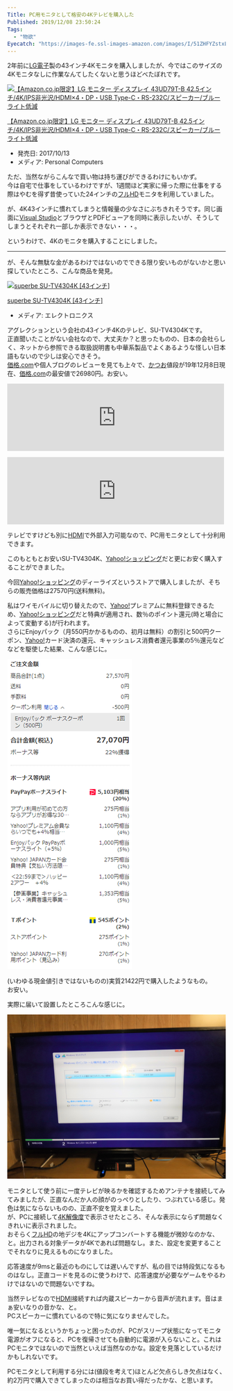 ```yaml
---
Title: PC用モニタとして格安の4Kテレビを購入した
Published: 2019/12/08 23:50:24
Tags:
  - "物欲"
Eyecatch: "https://images-fe.ssl-images-amazon.com/images/I/51ZHFYZstxL._SL160_.jpg"
---
```

<p>2年前に<a class="keyword" href="http://d.hatena.ne.jp/keyword/LG%C5%C5%BB%D2">LG電子</a>製の43インチ4Kモニタを購入しましたが、今ではこのサイズの4Kモニタなしに作業なんてしたくないと思うほどべたぼれです。</p>

<p><div class="hatena-asin-detail"><a href="https://www.amazon.co.jp/exec/obidos/ASIN/B075ZWRH6Z/ovis91-22/"><img src="https://images-fe.ssl-images-amazon.com/images/I/51ElKXcAy1L._SL160_.jpg" class="hatena-asin-detail-image" alt="【Amazon.co.jp限定】LG モニター ディスプレイ 43UD79T-B 42.5インチ/4K/IPS非光沢/HDMI×4・DP・USB Type-C・RS-232C/スピーカー/ブルーライト低減" title="【Amazon.co.jp限定】LG モニター ディスプレイ 43UD79T-B 42.5インチ/4K/IPS非光沢/HDMI×4・DP・USB Type-C・RS-232C/スピーカー/ブルーライト低減"></a><div class="hatena-asin-detail-info"><p class="hatena-asin-detail-title"><a href="https://www.amazon.co.jp/exec/obidos/ASIN/B075ZWRH6Z/ovis91-22/">【Amazon.co.jp限定】LG モニター ディスプレイ 43UD79T-B 42.5インチ/4K/IPS非光沢/HDMI×4・DP・USB Type-C・RS-232C/スピーカー/ブルーライト低減</a></p><ul><li><span class="hatena-asin-detail-label">発売日:</span> 2017/10/13</li><li><span class="hatena-asin-detail-label">メディア:</span> Personal Computers</li></ul></div><div class="hatena-asin-detail-foot"></div></div></p>

<p>ただ、当然ながらこんなで買い物は持ち運びができるわけにもいかず。<br/>
今は自宅で仕事をしているわけですが、1週間ほど実家に帰った際に仕事をする際はやむを得ず昔使っていた24インチの<a class="keyword" href="http://d.hatena.ne.jp/keyword/%A5%D5%A5%EBHD">フルHD</a>モニタを利用していました。</p>

<p>が、4K43インチに慣れてしまうと情報量の少なさにぶちきれそうです。同じ画面に<a class="keyword" href="http://d.hatena.ne.jp/keyword/Visual%20Studio">Visual Studio</a>とブラウザとPDFビューアを同時に表示したいが、そうしてしまうとそれぞれ一部しか表示できない・・・。</p>

<p>というわけで、4Kのモニタを購入することにしました。</p>

***

<p>が、そんな無駄な金があるわけではないのでできる限り安いものがないかと思い探していたところ、こんな商品を発見。</p>

<p><div class="hatena-asin-detail"><a href="https://www.amazon.co.jp/exec/obidos/ASIN/B07RGVXDYB/ovis91-22/"><img src="https://images-fe.ssl-images-amazon.com/images/I/51ZHFYZstxL._SL160_.jpg" class="hatena-asin-detail-image" alt="superbe SU-TV4304K [43インチ]" title="superbe SU-TV4304K [43インチ]"></a><div class="hatena-asin-detail-info"><p class="hatena-asin-detail-title"><a href="https://www.amazon.co.jp/exec/obidos/ASIN/B07RGVXDYB/ovis91-22/">superbe SU-TV4304K [43インチ]</a></p><ul><li><span class="hatena-asin-detail-label">メディア:</span> エレクトロニクス</li></ul></div><div class="hatena-asin-detail-foot"></div></div></p>

<p>アグレクションという会社の43インチ4Kのテレビ、SU-TV4304Kです。<br/>
正直聞いたことがない会社なので、大丈夫か？と思ったものの、日本の会社らしく、ネットから参照できる取扱説明書も中華系製品でよくあるような怪しい日本語もないので少しは安心できそう。<br/>
<a class="keyword" href="http://d.hatena.ne.jp/keyword/%B2%C1%B3%CA.com">価格.com</a>や個人ブログのレビューを見ても上々で、<a class="keyword" href="http://d.hatena.ne.jp/keyword/%A4%AB%A4%C4%A4%AA">かつお</a>値段が19年12月8日現在、<a class="keyword" href="http://d.hatena.ne.jp/keyword/%B2%C1%B3%CA.com">価格.com</a>の最安値で26980円。お安い。</p>

<p><iframe src="https://hatenablog-parts.com/embed?url=https%3A%2F%2Freview.kakaku.com%2Freview%2FK0001154672%2F%23tab" title="アグレクション superbe SU-TV4304K [43インチ] レビュー評価・評判" class="embed-card embed-webcard" scrolling="no" frameborder="0" style="display: block; width: 100%; height: 155px; max-width: 500px; margin: 10px 0px;"></iframe></p>

<p><iframe src="https://hatenablog-parts.com/embed?url=https%3A%2F%2Fblog.endstart.net%2Farticle%2Fsutv4904k.html" title="アグレクション『SU-TV4904K』レビュー：2.7万で買える爆安4Kテレビ" class="embed-card embed-webcard" scrolling="no" frameborder="0" style="display: block; width: 100%; height: 155px; max-width: 500px; margin: 10px 0px;"></iframe></p>

<p>テレビですけども別に<a class="keyword" href="http://d.hatena.ne.jp/keyword/HDMI">HDMI</a>で外部入力可能なので、PC用モニタとして十分利用できます。</p>

<p>このもともとお安いSU-TV4304K、<a class="keyword" href="http://d.hatena.ne.jp/keyword/Yahoo%21%A5%B7%A5%E7%A5%C3%A5%D4%A5%F3%A5%B0">Yahoo!ショッピング</a>だと更にお安く購入することができました。</p>

<p>今回<a class="keyword" href="http://d.hatena.ne.jp/keyword/Yahoo%21%A5%B7%A5%E7%A5%C3%A5%D4%A5%F3%A5%B0">Yahoo!ショッピング</a>のディーライズというストアで購入しましたが、そちらの販売価格は27570円(送料無料)。</p>

<p>私はワイモバイルに切り替えたので、<a class="keyword" href="http://d.hatena.ne.jp/keyword/Yahoo%21">Yahoo!</a>プレミアムに無料登録できるため、<a class="keyword" href="http://d.hatena.ne.jp/keyword/Yahoo%21%A5%B7%A5%E7%A5%C3%A5%D4%A5%F3%A5%B0">Yahoo!ショッピング</a>だと特典が適用され、数％のポイント還元(時と場合によって変動する)が行われます。<br/>
さらにEnjoyパック（月550円かかるものの、初月は無料）の割引と500円クーポン、<a class="keyword" href="http://d.hatena.ne.jp/keyword/Yahoo%21">Yahoo!</a>カード決済の還元、キャッシュレス消費者還元事業の5％還元などなどを駆使した結果、こんな感じに。</p>

<p><span itemscope itemtype="http://schema.org/Photograph"><img src="20191208232824.png" alt="f:id:Ovis:20191208232824p:plain" title="f:id:Ovis:20191208232824p:plain" class="hatena-fotolife" itemprop="image"></span></p>

<p>(いわゆる現金値引きではないものの)実質21422円で購入したようなもの。<br/>
お安い。</p>

<p>実際に届いて設置したところこんな感じに。</p>

<p><span itemscope itemtype="http://schema.org/Photograph"><img src="20191207120432.png" alt="f:id:Ovis:20191207120432p:plain" title="f:id:Ovis:20191207120432p:plain" class="hatena-fotolife" itemprop="image"></span></p>

<p>モニタとして使う前に一度テレビが映るかを確認するためアンテナを接続してみてみましたが、正直なんだか人の顔がのっぺりとしたり、つぶれている感じ。発色は気にならないものの、正直不安を覚えました。<br/>
が、PCに接続して<a class="keyword" href="http://d.hatena.ne.jp/keyword/4K%B2%F2%C1%FC%C5%D9">4K解像度</a>で表示させたところ、そんな表示にならず問題なくきれいに表示されました。<br/>
おそらく<a class="keyword" href="http://d.hatena.ne.jp/keyword/%A5%D5%A5%EBHD">フルHD</a>の地デジを4Kにアップコンバートする機能が微妙なのかな、と。出力される対象データが4Kであれば問題なし。また、設定を変更することでそれなりに見えるものになりました。</p>

<p>応答速度が9msと最近のものにしては遅いんですが、私の目では特段気になるものはなし。正直コードを見るのに使うわけで、応答速度が必要なゲームをやるわけではないので問題ないですね。</p>

<p>当然テレビなので<a class="keyword" href="http://d.hatena.ne.jp/keyword/HDMI">HDMI</a>接続すれば内蔵スピーカーから音声が流れます。音はまぁ安いなりの音かな、と。<br/>
PCスピーカーに慣れているので特に気になりませんでした。</p>

<p>唯一気になるというかちょっと困ったのが、PCがスリープ状態になってモニタ電源がオフになると、PCを復帰させても自動的に電源が入らないこと。これはPCモニタではないので当然といえば当然なのかな。設定を見落としているだけかもしれないです。</p>

<p>PCモニタとして利用する分には(値段を考えて)ほとんど欠点らしき欠点はなく、約2万円で購入できてしまったのは相当なお買い得だったかな、と思います。</p>
